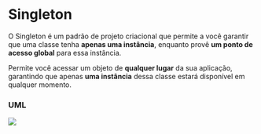# Singleton

O Singleton é um padrão de projeto criacional que permite a você garantir que uma classe tenha **apenas uma instância**, enquanto provê **um ponto de acesso global** para essa instância.

Permite você acessar um objeto de **qualquer lugar** da sua aplicação, garantindo que apenas **uma instância** dessa classe estará disponível em qualquer momento.


### UML
![](https://github.com/guilherme4garcia/bertoti/blob/main/ESIII/pattern-structure-assets/Singleton.png?raw=true)
